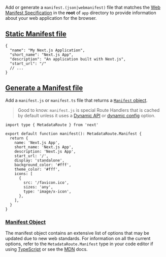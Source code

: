 Add or generate a `manifest.(json|webmanifest)` file that matches the [Web Manifest Specification](https://developer.mozilla.org/docs/Web/Manifest) in the **root** of `app` directory to provide information about your web application for the browser.

## [Static Manifest file](https://nextjs.org/docs/app/guides/progressive-web-apps#static-manifest-file)

```
{
  "name": "My Next.js Application",
  "short_name": "Next.js App",
  "description": "An application built with Next.js",
  "start_url": "/"
  // ...
}
```

## [Generate a Manifest file](https://nextjs.org/docs/app/guides/progressive-web-apps#generate-a-manifest-file)

Add a `manifest.js` or `manifest.ts` file that returns a [`Manifest` object](https://nextjs.org/docs/app/guides/progressive-web-apps#manifest-object).

> Good to know: `manifest.js` is special Route Handlers that is cached by default unless it uses a [Dynamic API](https://nextjs.org/docs/app/guides/caching#dynamic-apis) or [dynamic config](https://nextjs.org/docs/app/guides/caching#segment-config-options) option.

```
import type { MetadataRoute } from 'next'
 
export default function manifest(): MetadataRoute.Manifest {
  return {
    name: 'Next.js App',
    short_name: 'Next.js App',
    description: 'Next.js App',
    start_url: '/',
    display: 'standalone',
    background_color: '#fff',
    theme_color: '#fff',
    icons: [
      {
        src: '/favicon.ico',
        sizes: 'any',
        type: 'image/x-icon',
      },
    ],
  }
}
```

### [Manifest Object](https://nextjs.org/docs/app/guides/progressive-web-apps#manifest-object)

The manifest object contains an extensive list of options that may be updated due to new web standards. For information on all the current options, refer to the `MetadataRoute.Manifest` type in your code editor if using [TypeScript](https://nextjs.org/docs/app/api-reference/config/typescript#ide-plugin) or see the [MDN](https://developer.mozilla.org/docs/Web/Manifest) docs.